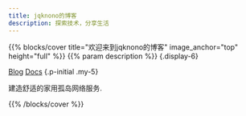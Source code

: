 ```yaml
---
title: jqknono的博客
description: 探索技术，分享生活
---
```


{{% blocks/cover title="欢迎来到jqknono的博客" image_anchor="top" height="full" %}}
{{% param description %}}
{.display-6}

<a class="btn btn-lg btn-primary me-3" href="blog/">Blog</a>
<a class="btn btn-lg btn-secondary" href="docs/">Docs</a>
{.p-initial .my-5}

<!-- 我是谁不重要, 我的历史浅薄无聊, 重要是我们将去往何处, 我们将如何前行. -->

建造舒适的家用孤岛网络服务.

<!-- {{% blocks/link-down color="info" %}} -->

{{% /blocks/cover %}}

<!-- {{% blocks/lead color="primary" %}}
Docsy is a theme for the Hugo static site generator that's specifically designed
for technical documentation sets. Our aim is to help you get a working
documentation site up and running as easily as possible, so you can concentrate
on creating great content for your users.

<a href="https://www.netlify.com" target="_blank" rel="noopener">
  <img src="https://www.netlify.com/img/global/badges/netlify-color-accent.svg" alt="Deploys by Netlify" />
</a>
{{% /blocks/lead %}} -->

<!-- {{% blocks/section color="dark" type="row" %}}

{{% blocks/feature icon="fa-lightbulb" title="See Docsy in action!" url="/docs/examples/" %}}
As well as our example site, there's a growing number of projects using Docsy for their doc sites.
{{% /blocks/feature %}}


{{% blocks/feature icon="fa-brands fa-github" title="Contributions welcome!" url="https://github.com/google/docsy" %}}
We do a [Pull Request](https://github.com/google/docsy/pulls) contributions workflow on **GitHub**. New users are always welcome!
{{% /blocks/feature %}}


{{% blocks/feature icon="fa-brands fa-x-twitter" title="Follow us on Twitter!" url="https://twitter.com/docsydocs" %}}
Find out about new features and how our users are using Docsy.
{{% /blocks/feature %}}

{{% /blocks/section %}} -->
